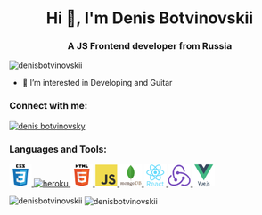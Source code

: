 <h1 align="center">Hi 👋, I'm Denis Botvinovskii</h1>
<h3 align="center">A JS Frontend developer from Russia</h3>

<p align="left"> <img src="https://komarev.com/ghpvc/?username=denisbotvinovskii&label=Profile%20views&color=0e75b6&style=flat" alt="denisbotvinovskii" /> </p>

- 👀 I’m interested in Developing and Guitar


<h3 align="left">Connect with me:</h3>
<p align="left">
<a href="https://linkedin.com/in/denis-botvinovsky-4a803417a" target="blank"><img align="center" src="https://raw.githubusercontent.com/rahuldkjain/github-profile-readme-generator/master/src/images/icons/Social/linked-in-alt.svg" alt="denis botvinovsky" height="30" width="40" /></a>
</p>

<h3 align="left">Languages and Tools:</h3>
<p align="left"> <a href="https://www.w3schools.com/css/" target="_blank"> <img src="https://raw.githubusercontent.com/devicons/devicon/master/icons/css3/css3-original-wordmark.svg" alt="css3" width="40" height="40"/> </a> <a href="https://heroku.com" target="_blank"> <img src="https://www.vectorlogo.zone/logos/heroku/heroku-icon.svg" alt="heroku" width="40" height="40"/> </a> <a href="https://www.w3.org/html/" target="_blank"> <img src="https://raw.githubusercontent.com/devicons/devicon/master/icons/html5/html5-original-wordmark.svg" alt="html5" width="40" height="40"/> </a> <a href="https://developer.mozilla.org/en-US/docs/Web/JavaScript" target="_blank"> <img src="https://raw.githubusercontent.com/devicons/devicon/master/icons/javascript/javascript-original.svg" alt="javascript" width="40" height="40"/> </a> <a href="https://www.mongodb.com/" target="_blank"> <img src="https://raw.githubusercontent.com/devicons/devicon/master/icons/mongodb/mongodb-original-wordmark.svg" alt="mongodb" width="40" height="40"/> </a> <a href="https://reactjs.org/" target="_blank"> <img src="https://raw.githubusercontent.com/devicons/devicon/master/icons/react/react-original-wordmark.svg" alt="react" width="40" height="40"/> </a> <a href="https://redux.js.org" target="_blank"> <img src="https://raw.githubusercontent.com/devicons/devicon/master/icons/redux/redux-original.svg" alt="redux" width="40" height="40"/> </a> <a href="https://vuejs.org/" target="_blank"> <img src="https://raw.githubusercontent.com/devicons/devicon/master/icons/vuejs/vuejs-original-wordmark.svg" alt="vuejs" width="40" height="40"/> </a> </p>



 <p><img align="left" src="https://github-readme-stats.vercel.app/api/top-langs?username=denisbotvinovskii&show_icons=true&locale=en&layout=compact&theme=tokyonight" alt="denisbotvinovskii" /></p>

<p>&nbsp;<img align="center" src="https://github-readme-stats.vercel.app/api?username=denisbotvinovskii&show_icons=true&locale=en&theme=tokyonight" alt="denisbotvinovskii" /></p>


 
<!---
denisbotvinovskii/denisbotvinovskii is a ✨ special ✨ repository because its `README.md` (this file) appears on your GitHub profile.
You can click the Preview link to take a look at your changes.
--->
